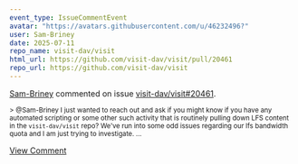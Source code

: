 ```yaml
---
event_type: IssueCommentEvent
avatar: "https://avatars.githubusercontent.com/u/46232496?"
user: Sam-Briney
date: 2025-07-11
repo_name: visit-dav/visit
html_url: https://github.com/visit-dav/visit/pull/20461
repo_url: https://github.com/visit-dav/visit
---
```


<a href='https://github.com/Sam-Briney' target='_blank'>Sam-Briney</a> commented on issue <a href='https://github.com/visit-dav/visit/pull/20461' target='_blank'>visit-dav/visit#20461</a>.

<small>> @Sam-Briney I just wanted to reach out and ask if you might know if you have any automated scripting or some other such activity that is routinely pulling down LFS content in the `visit-dav/visit` repo? We've run into some odd issues regarding our lfs bandwidth quota and I am just trying to investigate....</small>

<a href='https://github.com/visit-dav/visit/pull/20461' target='_blank'>View Comment</a>